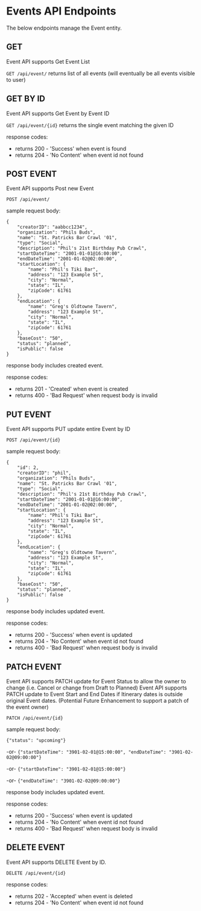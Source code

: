 # Events API Endpoints
The below endpoints manage the Event entity.

GET
---
Event API supports Get Event List

`GET /api/event/` returns list of all events (will eventually be all events visible to user)

GET BY ID
---------
Event API supports Get Event by Event ID

`GET /api/event/{id}` returns the single event matching the given ID

response codes: 
- returns 200 - 'Success' when event is found
- returns 204 - 'No Content' when event id not found

POST EVENT
----------
Event API supports Post new Event

`POST /api/event/`

sample request body:
```
{
    "creatorID": "aabbcc1234",
    "organization": "Phils Buds",
    "name": "St. Patricks Bar Crawl '01",
    "type": "Social",
    "description": "Phil's 21st Birthday Pub Crawl",
    "startDateTime": "2001-01-01@16:00:00",
    "endDateTime": "2001-01-02@02:00:00",
    "startLocation": {
        "name": "Phil's Tiki Bar",
        "address": "123 Example St",
        "city": "Normal",
        "state": "IL",
        "zipCode": 61761
    },
    "endLocation": {
        "name": "Greg's Oldtowne Tavern",
        "address": "123 Example St",
        "city": "Normal",
        "state": "IL",
        "zipCode": 61761
    },
    "baseCost": "50",
    "status": "planned",
    "isPublic": false
}
```

response body includes created event.

response codes:
- returns 201 - 'Created' when event is created
- returns 400 - 'Bad Request' when request body is invalid

PUT EVENT
---------
Event API supports PUT update entire Event by ID

`POST /api/event/{id}`

sample request body:
```
{
    "id": 2,
    "creatorID": "phil",
    "organization": "Phils Buds",
    "name": "St. Patricks Bar Crawl '01",
    "type": "Social",
    "description": "Phil's 21st Birthday Pub Crawl",
    "startDateTime": "2001-01-01@16:00:00",
    "endDateTime": "2001-01-02@02:00:00",
    "startLocation": {
        "name": "Phil's Tiki Bar",
        "address": "123 Example St",
        "city": "Normal",
        "state": "IL",
        "zipCode": 61761
    },
    "endLocation": {
        "name": "Greg's Oldtowne Tavern",
        "address": "123 Example St",
        "city": "Normal",
        "state": "IL",
        "zipCode": 61761
    },
    "baseCost": "50",
    "status": "planned",
    "isPublic": false
}
```

response body includes updated event.

response codes: 
- returns 200 - 'Success' when event is updated
- returns 204 - 'No Content' when event id not found
- returns 400 - 'Bad Request' when request body is invalid

PATCH EVENT
-----------
Event API supports PATCH update for Event Status to allow the owner to change (i.e. Cancel or change from Draft to Planned)
Event API supports PATCH update to Event Start and End Dates if Itinerary dates is outside original Event dates.
(Potential Future Enhancement to support a patch of the event owner)

`PATCH /api/event/{id}`

sample request body:

`{"status": "upcoming"}`

-or-
`{"startDateTime": "3901-02-01@15:00:00", "endDateTime": "3901-02-02@09:00:00"}`

-or-
`{"startDateTime": "3901-02-01@15:00:00"}`

-or-
`{"endDateTime": "3901-02-02@09:00:00"}`

response body includes updated event.

response codes:
- returns 200 - 'Success' when event is updated
- returns 204 - 'No Content' when event id not found
- returns 400 - 'Bad Request' when request body is invalid


DELETE EVENT
------------
Event API supports DELETE Event by ID. 

`DELETE /api/event/{id}`

response codes: 
- returns 202 - 'Accepted' when event is deleted
- returns 204 - 'No Content' when event id not found